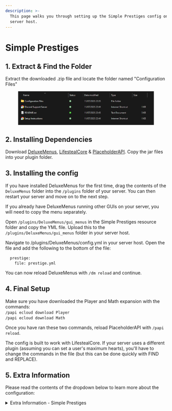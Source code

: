 ```yaml
---
description: >-
  This page walks you through setting up the Simple Prestiges config on your
  server host.
---
```


# Simple Prestiges

## 1. Extract & Find the Folder

Extract the downloaded .zip file and locate the folder named "Configuration Files"

<figure><img src="../../.gitbook/assets/image (6).png" alt=""><figcaption></figcaption></figure>

## **2. Installing Dependencies**

Download [DeluxeMenus](https://www.spigotmc.org/resources/deluxemenus.11734/), [LifestealCore](https://www.spigotmc.org/resources/101284/) & [PlaceholderAPI](https://www.spigotmc.org/resources/6245/). Copy the jar files into your plugin folder.

## 3. Installing the config

If you have installed DeluxeMenus for the first time, drag the contents of the `DeluxeMenus` folder into the `/plugins` folder of your server. You can then restart your server and move on to the next step.

If you already have DeluxeMenus running other GUIs on your server, you will need to copy the menu separately.

Open `/plugins/DeluxeMenus/gui_menus` in the Simple Prestiges resource folder and copy the YML file. Upload this to the `/plugins/DeluxeMenus/gui_menus` folder in your server host.

Navigate to /plugins/DeluxeMenus/config.yml in your server host. Open the file and add the following to the bottom of the file:

```
  prestige:
    file: prestige.yml
```

You can now reload DeluxeMenus with `/dm reload` and continue.

## 4. Final Setup

Make sure you have downloaded the Player and Math expansion with the commands:\
`/papi ecloud download Player`\
`/papi ecloud download Math`

Once you have ran these two commands, reload PlaceholderAPI with `/papi reload`.

The config is built to work with LifestealCore. If your server uses a different plugin (assuming you can set a user's maximum hearts), you'll have to change the commands in the file (but this can be done quickly with FIND and REPLACE).

## 5. Extra Information

Please read the contents of the dropdown below to learn more about the configuration:

<details>

<summary>Extra Information - Simple Prestiges</summary>

### Resetting Prestiges?

Prestige data is kept in LifestealCore, so when you reset that data, user prestiges will reset too.

### Common Issues:

None yet.

</details>



